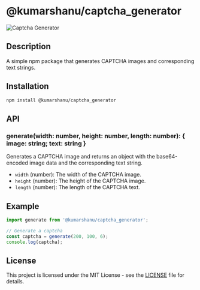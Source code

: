 # @kumarshanu/captcha_generator

![Captcha Generator](https://raw.githubusercontent.com/kumarshanu19/captcha_genrator/main/captcha.png)

## Description
A simple npm package that generates CAPTCHA images and corresponding text strings.

## Installation
```bash
npm install @kumarshanu/captcha_generator
```


## API

### generate(width: number, height: number, length: number): { image: string; text: string }
Generates a CAPTCHA image and returns an object with the base64-encoded image data and the corresponding text string.

- `width` (number): The width of the CAPTCHA image.
- `height` (number): The height of the CAPTCHA image.
- `length` (number): The length of the CAPTCHA text.

## Example
```javascript
import generate from '@kumarshanu/captcha_generator';

// Generate a captcha
const captcha = generate(200, 100, 6);
console.log(captcha);
```

## License
This project is licensed under the MIT License - see the [LICENSE](LICENSE) file for details.
